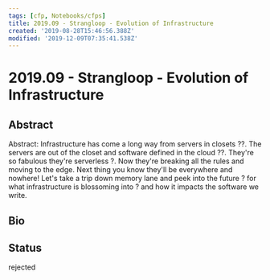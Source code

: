 ```yaml
---
tags: [cfp, Notebooks/cfps]
title: 2019.09 - Strangloop - Evolution of Infrastructure
created: '2019-08-28T15:46:56.388Z'
modified: '2019-12-09T07:35:41.538Z'
---
```


# 2019.09 - Strangloop - Evolution of Infrastructure

## Abstract
Abstract: Infrastructure has come a long way from servers in closets ??. The servers are out of the closet and software defined in the cloud ??. They're so fabulous they're serverless ?. Now they're breaking all the rules and moving to the edge. Next thing you know they'll be everywhere and nowhere! Let's take a trip down memory lane and peek into the future ? for what infrastructure is blossoming into ? and how it impacts the software we write.

## Bio


## Status
rejected
